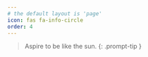 ```yaml
---
# the default layout is 'page'
icon: fas fa-info-circle
order: 4
---
```


> Aspire to be like the sun.
{: .prompt-tip }
